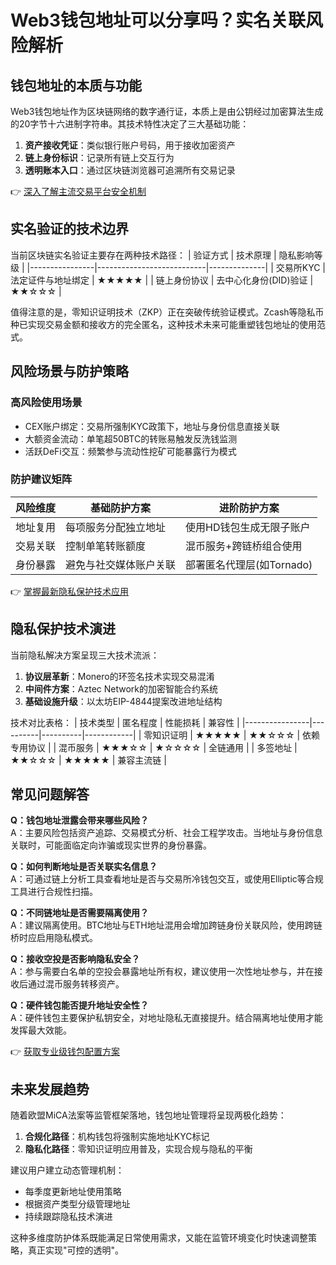 # Web3钱包地址可以分享吗？实名关联风险解析

## 钱包地址的本质与功能
Web3钱包地址作为区块链网络的数字通行证，本质上是由公钥经过加密算法生成的20字节十六进制字符串。其技术特性决定了三大基础功能：
1. **资产接收凭证**：类似银行账户号码，用于接收加密资产
2. **链上身份标识**：记录所有链上交互行为
3. **透明账本入口**：通过区块链浏览器可追溯所有交易记录

👉 [深入了解主流交易平台安全机制](https://bit.ly/okx_welcome)

## 实名验证的技术边界
当前区块链实名验证主要存在两种技术路径：
| 验证方式       | 技术原理                  | 隐私影响等级 |
|----------------|---------------------------|--------------|
| 交易所KYC      | 法定证件与地址绑定        | ★★★★★        |
| 链上身份协议   | 去中心化身份(DID)验证     | ★★☆☆☆        |

值得注意的是，零知识证明技术（ZKP）正在突破传统验证模式。Zcash等隐私币种已实现交易金额和接收方的完全匿名，这种技术未来可能重塑钱包地址的使用范式。

## 风险场景与防护策略
### 高风险使用场景
- CEX账户绑定：交易所强制KYC政策下，地址与身份信息直接关联
- 大额资金流动：单笔超50BTC的转账易触发反洗钱监测
- 活跃DeFi交互：频繁参与流动性挖矿可能暴露行为模式

### 防护建议矩阵
| 风险维度   | 基础防护方案              | 进阶防护方案                |
|------------|---------------------------|-----------------------------|
| 地址复用   | 每项服务分配独立地址      | 使用HD钱包生成无限子账户    |
| 交易关联   | 控制单笔转账额度          | 混币服务+跨链桥组合使用     |
| 身份暴露   | 避免与社交媒体账户关联    | 部署匿名代理层(如Tornado)   |

👉 [掌握最新隐私保护技术应用](https://bit.ly/okx_welcome)

## 隐私保护技术演进
当前隐私解决方案呈现三大技术流派：
1. **协议层革新**：Monero的环签名技术实现交易混淆
2. **中间件方案**：Aztec Network的加密智能合约系统
3. **基础设施升级**：以太坊EIP-4844提案改进地址结构

技术对比表格：
| 技术类型       | 匿名程度 | 性能损耗 | 兼容性     |
|----------------|----------|----------|------------|
| 零知识证明     | ★★★★★    | ★★☆☆☆    | 依赖专用协议 |
| 混币服务       | ★★★☆☆    | ★☆☆☆☆    | 全链通用   |
| 多签地址       | ★★☆☆☆    | ★★★★★    | 兼容主流链 |

## 常见问题解答
**Q：钱包地址泄露会带来哪些风险？**  
A：主要风险包括资产追踪、交易模式分析、社会工程学攻击。当地址与身份信息关联时，可能面临定向诈骗或现实世界的身份暴露。

**Q：如何判断地址是否关联实名信息？**  
A：可通过链上分析工具查看地址是否与交易所冷钱包交互，或使用Elliptic等合规工具进行合规性扫描。

**Q：不同链地址是否需要隔离使用？**  
A：建议隔离使用。BTC地址与ETH地址混用会增加跨链身份关联风险，使用跨链桥时应启用隐私模式。

**Q：接收空投是否影响隐私安全？**  
A：参与需要白名单的空投会暴露地址所有权，建议使用一次性地址参与，并在接收后通过混币服务转移资产。

**Q：硬件钱包能否提升地址安全性？**  
A：硬件钱包主要保护私钥安全，对地址隐私无直接提升。结合隔离地址使用才能发挥最大效能。

👉 [获取专业级钱包配置方案](https://bit.ly/okx_welcome)

## 未来发展趋势
随着欧盟MiCA法案等监管框架落地，钱包地址管理将呈现两极化趋势：
1. **合规化路径**：机构钱包将强制实施地址KYC标记
2. **隐私化路径**：零知识证明应用普及，实现合规与隐私的平衡

建议用户建立动态管理机制：
- 每季度更新地址使用策略
- 根据资产类型分级管理地址
- 持续跟踪隐私技术演进

这种多维度防护体系既能满足日常使用需求，又能在监管环境变化时快速调整策略，真正实现"可控的透明"。